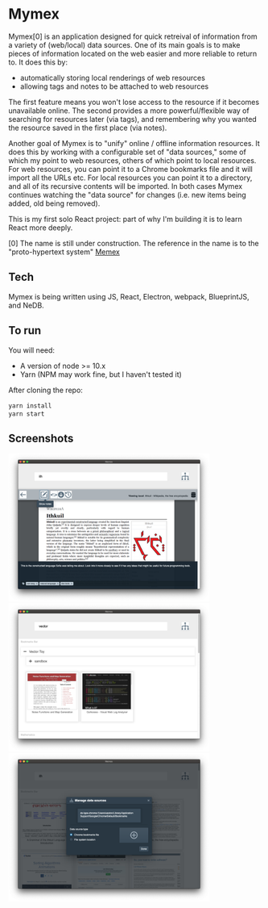 # Mymex

Mymex[0] is an application designed for quick retreival of information from a variety of (web/local) data sources. One of its main goals is to make pieces of information located on the web easier and more reliable to return to. It does this by: 

- automatically storing local renderings of web resources
- allowing tags and notes to be attached to web resources

The first feature means you won't lose access to the resource if it becomes unavailable online. The second provides a more powerful/flexible way of searching for resources later (via tags), and remembering why you wanted the resource saved in the first place (via notes).

Another goal of Mymex is to "unify" online / offline information resources. It does this by working with a configurable set of "data sources," some of which my point to web resources, others of which point to local resources. For web resources, you can point it to a Chrome bookmarks file and it will import all the URLs etc. For local resources you can point it to a directory, and all of its recursive contents will be imported. In both cases Mymex continues watching the "data source" for changes (i.e. new items being added, old being removed).

This is my first solo React project: part of why I'm building it is to learn React more deeply.

[0] The name is still under construction. The reference in the name is to the "proto-hypertext system" <a href="https://en.wikipedia.org/wiki/Memex">Memex</a>

## Tech

Mymex is being written using JS, React, Electron, webpack, BlueprintJS, and NeDB.

## To run

You will need:
- A version of node >= 10.x
- Yarn (NPM may work fine, but I haven't tested it)

After cloning the repo:

```
yarn install
yarn start
```
## Screenshots

<img src="/media/screens/screen1.png?raw=true" width="400">

<img src="/media/screens/screen2.png?raw=true" width="400">

<img src="/media/screens/screen3.png?raw=true" width="400">
